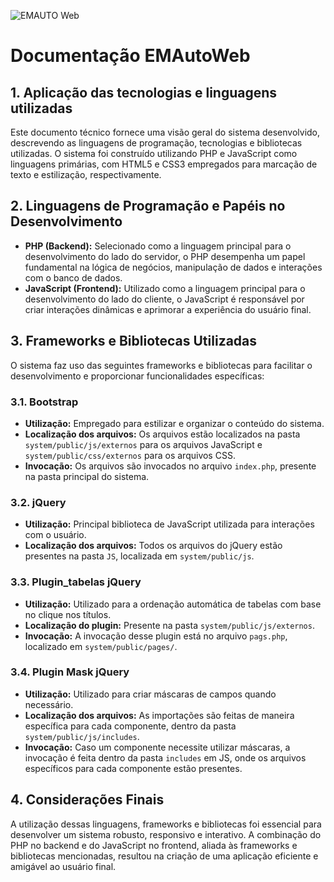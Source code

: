 ![EMAUTO Web](https://www.emsoft.inf.br/wp-content/uploads/2018/08/logo_horizontal_160x40.png)
# Documentação EMAutoWeb

## 1. Aplicação das tecnologias e linguagens utilizadas

Este documento técnico fornece uma visão geral do sistema desenvolvido, descrevendo as linguagens de programação, tecnologias e bibliotecas utilizadas. O sistema foi construído utilizando PHP e JavaScript como linguagens primárias, com HTML5 e CSS3 empregados para marcação de texto e estilização, respectivamente.

## 2. Linguagens de Programação e Papéis no Desenvolvimento
- **PHP (Backend):** Selecionado como a linguagem principal para o desenvolvimento do lado do servidor, o PHP desempenha um papel fundamental na lógica de negócios, manipulação de dados e interações com o banco de dados.
- **JavaScript (Frontend):** Utilizado como a linguagem principal para o desenvolvimento do lado do cliente, o JavaScript é responsável por criar interações dinâmicas e aprimorar a experiência do usuário final.

## 3. Frameworks e Bibliotecas Utilizadas
O sistema faz uso das seguintes frameworks e bibliotecas para facilitar o desenvolvimento e proporcionar funcionalidades específicas:

### 3.1. Bootstrap
- **Utilização:** Empregado para estilizar e organizar o conteúdo do sistema.
- **Localização dos arquivos:** Os arquivos estão localizados na pasta `system/public/js/externos` para os arquivos JavaScript e `system/public/css/externos` para os arquivos CSS.
- **Invocação:** Os arquivos são invocados no arquivo `index.php`, presente na pasta principal do sistema.

### 3.2. jQuery
- **Utilização:** Principal biblioteca de JavaScript utilizada para interações com o usuário.
- **Localização dos arquivos:** Todos os arquivos do jQuery estão presentes na pasta `JS`, localizada em `system/public/js`.

### 3.3. Plugin_tabelas jQuery
- **Utilização:** Utilizado para a ordenação automática de tabelas com base no clique nos títulos.
- **Localização do plugin:** Presente na pasta `system/public/js/externos`.
- **Invocação:** A invocação desse plugin está no arquivo `pags.php`, localizado em `system/public/pages/`.

### 3.4. Plugin Mask jQuery
- **Utilização:** Utilizado para criar máscaras de campos quando necessário.
- **Localização dos arquivos:** As importações são feitas de maneira específica para cada componente, dentro da pasta `system/public/js/includes`.
- **Invocação:** Caso um componente necessite utilizar máscaras, a invocação é feita dentro da pasta `includes` em JS, onde os arquivos específicos para cada componente estão presentes.

## 4. Considerações Finais
A utilização dessas linguagens, frameworks e bibliotecas foi essencial para desenvolver um sistema robusto, responsivo e interativo. A combinação do PHP no backend e do JavaScript no frontend, aliada às frameworks e bibliotecas mencionadas, resultou na criação de uma aplicação eficiente e amigável ao usuário final.
